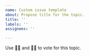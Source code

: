 ```yaml
---
name: Custom issue template
about: Propose title for the topic.
title: ''
labels: ''
assignees: ''

---
```


Use 👍🏼 and 👎🏼 to vote for this topic.
